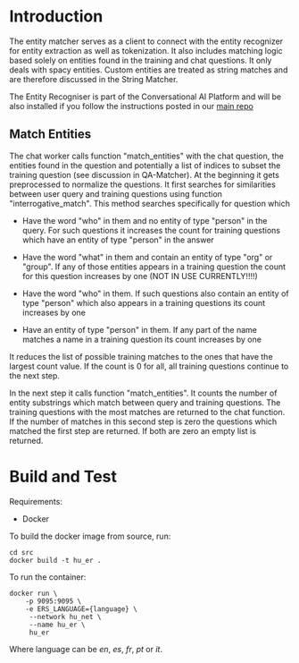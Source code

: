 # Introduction 
The entity matcher serves as a client to connect with the entity recognizer for entity extraction as well as tokenization. It also includes matching logic based solely on entities found in the training and chat questions. It only deals with spacy entities. Custom entities are treated as string matches and are therefore discussed in the String Matcher. 

The Entity Recogniser is part of the Conversational AI Platform and will be also installed if you follow the instructions posted in our [main repo](https://github.com/hutomadotAI/Hutoma-Conversational-AI-Platform)


## Match Entities 
The chat worker calls function "match_entities" with the chat question, the entities found in the question and potentially a list of indices to subset the training question (see discussion in QA-Matcher).  At the beginning it gets preprocessed to normalize the questions. 
It first searches for similarities between user query and training questions using function "interrogative_match". This method searches specifically for question which 

  * Have the word "who" in them and no entity of type "person" in the query. For such questions it increases the count for training questions which have an entity of type "person" in the answer 

  * Have the word "what" in them and contain an entity of type "org" or "group". If any of those entities appears in a training question the count for this question increases by one (NOT IN USE CURRENTLY!!!!) 

  * Have the word "who" in them. If such questions also contain an entity of type "person" which also appears in a training questions its count increases by one 

  * Have an entity of type "person" in them. If any part of the name matches a name in a training question its count increases by one 

It reduces the list of possible training matches to the ones that have the largest count value. If the count is 0 for all, all training questions continue to the next step. 

 
In the next step  it calls function "match_entities". It counts the number of entity substrings which match between query and training questions. The training questions with the most matches are returned to the chat function. If the number of matches in this second step is zero the questions which matched the first step are returned. If both are zero an empty list is returned. 

# Build and Test

Requirements:
- Docker


To build the docker image from source, run:
```
cd src
docker build -t hu_er .
```

To run the container:
```
docker run \
    -p 9095:9095 \
    -e ERS_LANGUAGE={language} \
     --network hu_net \
     --name hu_er \
     hu_er
```
Where language can be _en_, _es_, _fr_, _pt_ or _it_.
